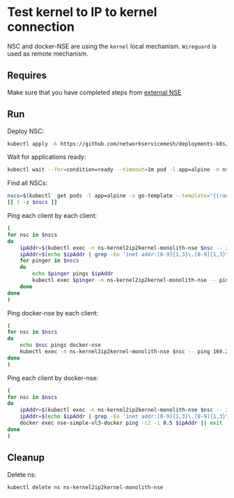 # Test kernel to IP to kernel connection

NSC and docker-NSE are using the `kernel` local mechanism.
`Wireguard` is used as remote mechanism.

## Requires

Make sure that you have completed steps from [external NSE](../../)

## Run

Deploy NSC:
```bash
kubectl apply -k https://github.com/networkservicemesh/deployments-k8s/examples/k8s_monolith/external_nse/usecases/Kernel2IP2Kernel?ref=d86650a35ca84e0a6b0350f5e9b574a86c5c51e5
```

Wait for applications ready:
```bash
kubectl wait --for=condition=ready --timeout=1m pod -l app=alpine -n ns-kernel2ip2kernel-monolith-nse
```

Find all NSCs:
```bash
nscs=$(kubectl  get pods -l app=alpine -o go-template --template="{{range .items}}{{.metadata.name}} {{end}}" -n ns-kernel2ip2kernel-monolith-nse)
[[ ! -z $nscs ]]
```

Ping each client by each client:
```bash
(
for nsc in $nscs
do
    ipAddr=$(kubectl exec -n ns-kernel2ip2kernel-monolith-nse $nsc -- ifconfig nsm-1) || exit
    ipAddr=$(echo $ipAddr | grep -Eo 'inet addr:[0-9]{1,3}\.[0-9]{1,3}\.[0-9]{1,3}\.[0-9]{1,3}'| cut -c 11-)
    for pinger in $nscs
    do
        echo $pinger pings $ipAddr
        kubectl exec $pinger -n ns-kernel2ip2kernel-monolith-nse -- ping -c2 -i 0.5 $ipAddr || exit
    done
done
)
```

Ping docker-nse by each client:
```bash
(
for nsc in $nscs
do
    echo $nsc pings docker-nse
    kubectl exec -n ns-kernel2ip2kernel-monolith-nse $nsc -- ping 169.254.0.1 -c2 -i 0.5  || exit
done
)
```

Ping each client by docker-nse:
```bash
(
for nsc in $nscs
do
    ipAddr=$(kubectl exec -n ns-kernel2ip2kernel-monolith-nse $nsc -- ifconfig nsm-1) || exit
    ipAddr=$(echo $ipAddr | grep -Eo 'inet addr:[0-9]{1,3}\.[0-9]{1,3}\.[0-9]{1,3}\.[0-9]{1,3}'| cut -c 11-)
    docker exec nse-simple-vl3-docker ping -c2 -i 0.5 $ipAddr || exit
done
)
```

## Cleanup

Delete ns:

```bash
kubectl delete ns ns-kernel2ip2kernel-monolith-nse
```
